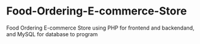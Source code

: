 # Food-Ordering-E-commerce-Store
Food Ordering E-commerce Store using PHP for frontend and backendand, and MySQL for database to program
